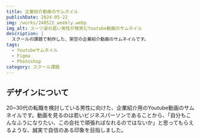 ```yaml
---
title: 企業紹介動画のサムネイル
publishDate: 2024-05-22
img: /works/240522_weekly.webp
img_alt: スーツ姿の若い男性が微笑むYoutube動画のサムネイル
description: |
  スクールの課題で制作した、架空の企業紹介動画のサムネイルです。
tags:
  - Youtubeサムネイル
  - Figma
  - Photoshop
category: スクール課題
---
```


## デザインについて

20~30代の転職を検討している男性に向けた、企業紹介用のYoutube動画のサムネイルです。動画を見るのは若いビジネスパーソンであることから、「自分もこんなふうになりたい、この会社で頑張ればなれるのではないか」と思ってもらえるような、誠実で自信のある印象を目指しました。
